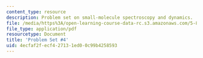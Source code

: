 ```yaml
---
content_type: resource
description: Problem set on small-molecule spectroscopy and dynamics.
file: /media/https%3A/open-learning-course-data-rc.s3.amazonaws.com/5-80-small-molecule-spectroscopy-and-dynamics-fall-2008/4ecfaf2fecf427131ed00c99b4258593_ps4_1985.pdf
file_type: application/pdf
resourcetype: Document
title: 'Problem Set #4'
uid: 4ecfaf2f-ecf4-2713-1ed0-0c99b4258593
---
```


